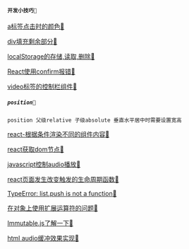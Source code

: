 #### `开发小技巧📆`

[a标签点击时的颜色📆](https://bbs.csdn.net/topics/390227622)

[div填充剩余部分📆](https://www.cnblogs.com/yzhihao/p/6513022.html)

[localStorage的存储,读取,删除📆](https://blog.csdn.net/she8362315/article/details/82900662)

[React使用confirm报错📆](https://stackoverflow.com/questions/44991656/no-restricted-globals)

[video标签的控制栏组件📆](https://blog.csdn.net/Mrs_Yu/article/details/105882116)

##### `position📆`
```
position 父级relative 子级absolute 垂直水平居中时需要设置宽高
```
[react-根据条件渲染不同的组件内容📆](https://blog.csdn.net/weixin_40571965/article/details/107747773)

[react获取dom节点📆](https://www.jianshu.com/p/f533a9d7645c)

[javascript控制audio播放📆](https://blog.csdn.net/kaikai4/article/details/51776581)

[react页面发生改变触发的生命周期函数📆](https://blog.csdn.net/star_zone/article/details/105037101)

[TypeError: list.push is not a function📆](https://stackoverflow.com/questions/61642660/typeerror-list-push-is-not-a-function)

[在对象上使用扩展运算符的问题📆](https://blog.csdn.net/q850593913/article/details/106303852)

[Immutable.js了解一下📆](https://www.jianshu.com/p/0fa8c7456c15)

[html audio缓冲效果实现📆](https://blog.csdn.net/qq_21108311/article/details/102561832)
